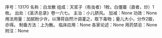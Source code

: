 序号：13170
名称：白龙散
组成：天浆子（有虫者）1枚，白僵蚕（直者，炒）1枚。
出处：《圣济总录》卷一六七。
主治：小儿脐风。
加减：None
功效：None
用法用量：加腻粉少许，以薄荷自然汁调灌之，取下毒物；量儿大小，分作2服，亦得。
制备方法：上为散。
临床应用：None
各家论述：None
用药禁忌：None
附注：None
